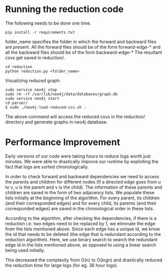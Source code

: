 Running the reduction code
===

The following needs to be done one time. 

```shell
pip install -r requirements.txt
```

folder_name specifies the folder in which the forward and backward files are present. All the forward
files should be of the form forward-edge-* and all the backward files should be of the form backward-edge-*
The resultant csvs get saved in reduction/.


```shell
cd reduction
python reduction.py <folder_name>
```

Visualizing reduced graph:
```shell
sudo service neo4j stop
sudo rm -rf /var/lib/neo4j/data/databases/graph.db
sudo service neo4j start
cd parser/
$ sudo ./neo4j-load-reduced-csv.sh .
``````
The above command will access the reduced csvs in the reduction/ directory and generate graphs in neo4j database. 


Performance Improvement
===
Early versions of our code were taking hours to reduce logs worth just minutes. We were able to drastically improve our runtime by exploiting the fact that logs are sorted chronologically.

In order to check forward and backward dependencies we need to access the parents and children for different nodes (If a directed edge goes from u to v, u is the parent and v is the child).  The information of these parents and children are saved in the form of two adjacency lists. We populate these lists initially at the beginning of the algorithm. For every parent, its children (and their corresponded edges) and for every child, its parents (and their corresponded edges) are saved in the chronological order in these lists.

According to the algorithm, after checking the dependencies, if there is a reduction i.e. two edges need to be replaced by 1, we eliminate the edge from the lists mentioned above. Since each edge has a unique id, we know the id that needs to be deleted (the edge that is redundant according to the reduction algorithm). Here, we use binary search to search the redundant edge id in the lists mentioned above, as opposed to using a linear search being used initially.

This decreased the complexity from O(n) to O(logn) and drastically reduced the reduction time for large logs (for eg. 36 hour logs).
